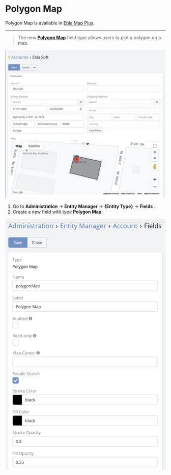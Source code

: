 # Polygon  Map

Polygon Map is available in [Ebla Map Plus](https://www.eblasoft.com.tr/espocrm-extension-page/espocrm-map-extension).

---


> The new **[Polygon Map](https://developers.google.com/maps/documentation/javascript/examples/polygon-simple)** field type allows users to plot a polygon on a map.

![Polygon Map](../../_static/images/extensions/map-plus/polygon-map.png)


1. Go to **Administration** -> **Entity Manager** -> **{Entity Type}** -> **Fields** .
2. Create a new field with type **Polygon Map**.

![Polygon Map](../../_static/images/extensions/map-plus/polygon-map-op.png)